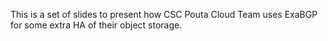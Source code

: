 This is a set of slides to present how CSC Pouta Cloud Team uses ExaBGP for some extra HA of their object storage.
